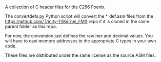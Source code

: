 A collection of C header files for the C256 Foenix.

The convertdefs.py Python script will convert the *_def.asm files from the https://github.com/Trinity-11/Kernel_FMX 
repo if it is cloned in the same parent folder as this repo.

For now, the conversion just defines the raw hex and decimal values.
You will have to cast memory addresses to the appropriate C types in your own code.

These files are distributed under the same license as the source ASM files.